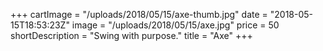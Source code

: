 +++
cartImage = "/uploads/2018/05/15/axe-thumb.jpg"
date = "2018-05-15T18:53:23Z"
image = "/uploads/2018/05/15/axe.jpg"
price = 50
shortDescription = "Swing with purpose."
title = "Axe"
+++
